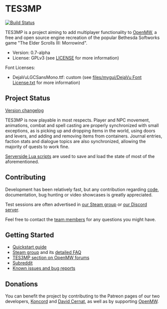 TES3MP
======

[![Build Status](https://travis-ci.org/TES3MP/openmw-tes3mp.svg?branch=master)](https://travis-ci.org/TES3MP/openmw-tes3mp)

TES3MP is a project aiming to add multiplayer functionality to [OpenMW](https://github.com/OpenMW/openmw), a free and open source engine recreation of the popular Bethesda Softworks game "The Elder Scrolls III: Morrowind".

* Version: 0.7-alpha
* License: GPLv3 (see [LICENSE](https://github.com/TES3MP/openmw-tes3mp/blob/master/LICENSE) for more information)

Font Licenses:
* DejaVuLGCSansMono.ttf: custom (see [files/mygui/DejaVu Font License.txt](https://github.com/TES3MP/openmw-tes3mp/blob/master/files/mygui/DejaVu%20Font%20License.txt) for more information)

Project Status
--------------

[Version changelog](https://github.com/TES3MP/openmw-tes3mp/blob/master/tes3mp-changelog.md)

TES3MP is now playable in most respects. Player and NPC movement, animations, combat and spell casting are properly synchronized with small exceptions, as is picking up and dropping items in the world, using doors and levers, and adding and removing items from containers. Journal entries, faction stats and dialogue topics are also synchronized, allowing the majority of quests to work fine.

[Serverside Lua scripts](https://github.com/TES3MP/PluginExamples) are used to save and load the state of most of the aforementioned.

Contributing
--------------

Development has been relatively fast, but any contribution regarding [code](https://github.com/TES3MP/openmw-tes3mp/blob/master/CONTRIBUTING.md), documentation, bug hunting or video showcases is greatly appreciated.

Test sessions are often advertised in [our Steam group](https://steamcommunity.com/groups/mwmulti) or [our Discord server](https://discord.gg/ECJk293).

Feel free to contact the [team members](https://github.com/TES3MP/openmw-tes3mp/blob/master/tes3mp-credits.md) for any questions you might have.

Getting Started
---------------

* [Quickstart guide](https://github.com/TES3MP/openmw-tes3mp/wiki/Quickstart-guide)
* [Steam group](https://steamcommunity.com/groups/mwmulti) and its [detailed FAQ](http://steamcommunity.com/groups/mwmulti/discussions/1/353916184342480541/)
* [TES3MP section on OpenMW forums](https://forum.openmw.org/viewforum.php?f=44)
* [Subreddit](https://www.reddit.com/r/tes3mp)
* [Known issues and bug reports](https://github.com/TES3MP/openmw-tes3mp/issues)

Donations
---------------

You can benefit the project by contributing to the Patreon pages of our two developers, [Koncord](https://www.patreon.com/Koncord) and [David Cernat](https://www.patreon.com/davidcernat), as well as by supporting [OpenMW](https://openmw.org).
